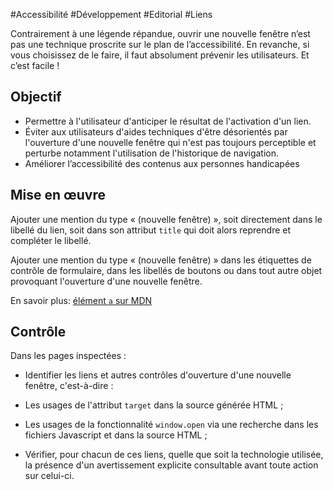 
#Accessibilité #Développement #Editorial #Liens

Contrairement à une légende répandue, ouvrir une nouvelle fenêtre n’est pas une technique proscrite sur le plan de l’accessibilité. En revanche, si vous choisissez de le faire, il faut absolument prévenir les utilisateurs. Et c’est facile !


## Objectif

* Permettre à l'utilisateur d'anticiper le résultat de l'activation d'un lien.
* Éviter aux utilisateurs d'aides techniques d'être désorientés par l'ouverture d'une nouvelle fenêtre qui n'est pas toujours perceptible et perturbe notamment l'utilisation de l'historique de navigation.
* Améliorer l’accessibilité des contenus aux personnes handicapées

## Mise en œuvre

Ajouter une mention du type « (nouvelle fenêtre) », soit directement dans le libellé du lien, soit dans son attribut `title` qui doit alors reprendre et compléter le libellé.

Ajouter une mention du type « (nouvelle fenêtre) » dans les étiquettes de contrôle de formulaire, dans les libellés de boutons ou dans tout autre objet provoquant l'ouverture d'une nouvelle fenêtre.

En savoir plus: [élément `a` sur MDN](https://developer.mozilla.org/fr/docs/Web/HTML/Element/a)

## Contrôle

Dans les pages inspectées :

* Identifier les liens et autres contrôles d'ouverture d'une nouvelle fenêtre, c'est-à-dire :

* Les usages de l'attribut `target` dans la source générée HTML ;

* Les usages de la fonctionnalité `window.open` via une recherche dans les fichiers Javascript et dans la source HTML ;

* Vérifier, pour chacun de ces liens, quelle que soit la technologie utilisée, la présence d'un avertissement explicite consultable avant toute action sur celui-ci.

